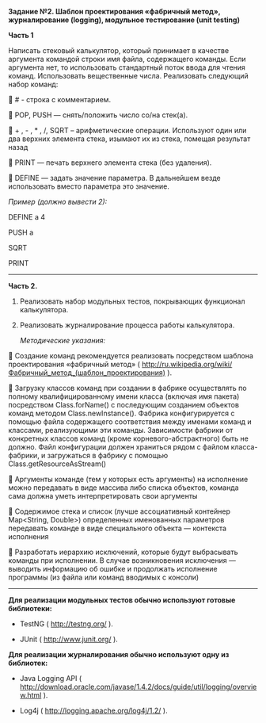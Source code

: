 __Задание №2. Шаблон проектирования «фабричный метод», журналирование (logging), модульное тестирование (unit testing)__

__Часть 1__

Написать стековый калькулятор, который принимает в качестве аргумента командой
строки имя файла, содержащего команды. Если аргумента нет, то использовать
стандартный поток ввода для чтения команд. Использовать вещественные числа.
Реализовать следующий набор команд:

 # - строка с комментарием.

 POP, PUSH — снять/положить число со/на стек(а).

 + , - , * , /, SQRT – арифметические операции. Используют один или два верхних
элемента стека, изымают их из стека, помещая результат назад

 PRINT — печать верхнего элемента стека (без удаления).

 DEFINE — задать значение параметра. В дальнейшем везде использовать вместо
параметра это значение.

_Пример (должно вывести 2):_

DEFINE a 4

PUSH a

SQRT

PRINT

___________
__Часть 2.__
1. Реализовать набор модульных тестов, покрывающих функционал калькулятора.
2. Реализовать журналирование процесса работы калькулятора.


   _Методические указания:_

 Создание команд рекомендуется реализовать посредством шаблона проектирования
   «фабричный метод» ( http://ru.wikipedia.org/wiki/Фабричный_метод_(шаблон_проектирования) ).
   
 Загрузку классов команд при создании в фабрике осуществлять по полному
   квалифицированному имени класса (включая имя пакета) посредством Class.forName()
   с последующим созданием объектов команд методом Class.newInstance(). Фабрика
   конфигурируется с помощью файла содержащего соответствия между именами команд
   и классами, реализующими эти команды. Зависимости фабрики от конкретных классов
   команд (кроме корневого-абстрактного) быть не должно. Файл конфигурации должен
   храниться рядом с файлом класса-фабрики, и загружаться в фабрику с помощью
   Class.getResourceAsStream()
   
 Аргументы команде (тем у которых есть аргументы) на исполнение можно передавать в
   виде массива либо списка объектов, команда сама должна уметь интерпретировать свои
   аргументы
   
 Содержимое стека и список (лучше ассоциативный контейнер Map&lt;String, Double&gt;)
   определенных именованных параметров передавать команде в виде специального
   объекта — контекста исполнения
   
 Разработать иерархию исключений, которые будут выбрасывать команды при
   исполнении. В случае возникновения исключения — выводить информацию об ошибке
   и продолжать исполнение программы (из файла или команд вводимых с консоли)
___________________
__Для реализации модульных тестов обычно используют готовые библиотеки:__

* TestNG ( http://testng.org/ ).

* JUnit ( http://www.junit.org/ ).

__Для реализации журналирования обычно используют одну из библиотек:__

* Java Logging API ( http://download.oracle.com/javase/1.4.2/docs/guide/util/logging/overview.html ).

* Log4j ( http://logging.apache.org/log4j/1.2/ ).
